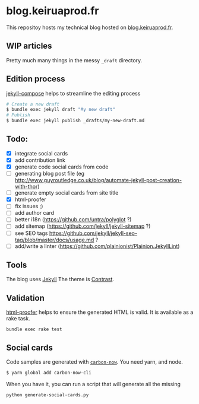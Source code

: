 # blog.keiruaprod.fr

This repositoy hosts my technical blog hosted on [blog.keiruaprod.fr](blog.keiruaprod.fr).

## WIP articles

Pretty much many things in the messy `_draft` directory.

## Edition process

[jekyll-compose](https://github.com/jekyll/jekyll-compose) helps to streamline the editing process

```bash
# Create a new draft
$ bundle exec jekyll draft "My new draft"
# Publish
$ bundle exec jekyll publish _drafts/my-new-draft.md
```

## Todo:

 - [x] integrate social cards
 - [x] add contribution link
 - [x] generate code social cards from code
 - [ ] generating blog post file (eg http://www.guyroutledge.co.uk/blog/automate-jekyll-post-creation-with-thor)
 - [ ] generate empty social cards from site title
 - [x] html-proofer
  - [ ] fix issues ;)
 - [ ] add author card
 - [ ] better i18n (https://github.com/untra/polyglot ?)
 - [ ] add sitemap (https://github.com/jekyll/jekyll-sitemap ?)
 - [ ] see SEO tags https://github.com/jekyll/jekyll-seo-tag/blob/master/docs/usage.md ?
 - [ ] add/write a linter (https://github.com/plainionist/Plainion.JekyllLint)

## Tools

The blog uses [Jekyll](https://jekyllrb.com/)
The theme is [Contrast](https://github.com/niklasbuschmann/contrast-demo).

## Validation

[html-proofer](https://github.com/gjtorikian/html-proofer) helps to ensure the generated HTML is valid. It is available as a rake task.

```
bundle exec rake test
```

## Social cards

Code samples are generated with [`carbon-now`](https://github.com/mixn/carbon-now-cli). You need yarn, and node.

```bash
$ yarn global add carbon-now-cli
```

When you have it, you can run a script that will generate all the missing

```bash
python generate-social-cards.py
```
